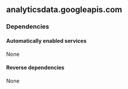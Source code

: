 ## analyticsdata.googleapis.com

### Dependencies

#### Automatically enabled services

None

#### Reverse dependencies

None
